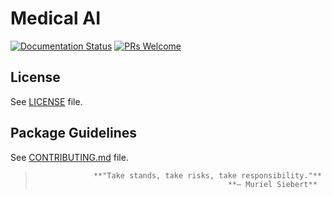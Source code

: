 # Medical AI
[![Documentation Status](https://readthedocs.org/projects/fairscale/badge/?version=latest)](https://fairscale.readthedocs.io/en/latest/?badge=latest) [![PRs Welcome](https://img.shields.io/badge/PRs-welcome-brightgreen.svg)](https://github.com/facebookresearch/fairscale/blob/master/CONTRIBUTING.md)











## License

See [LICENSE](LICENSE) file.
 
## Package Guidelines

See [CONTRIBUTING.md](CONTRIBUTING.md) file.



>                  **"Take stands, take risks, take responsibility."**
>                                                **— Muriel Siebert**
